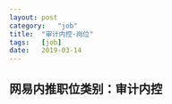 ```yaml
---
layout:	post
category:	"job"
title:	"审计内控-岗位"
tags:	[job]
date:	2019-03-14
---
```

## 网易内推职位类别：审计内控
